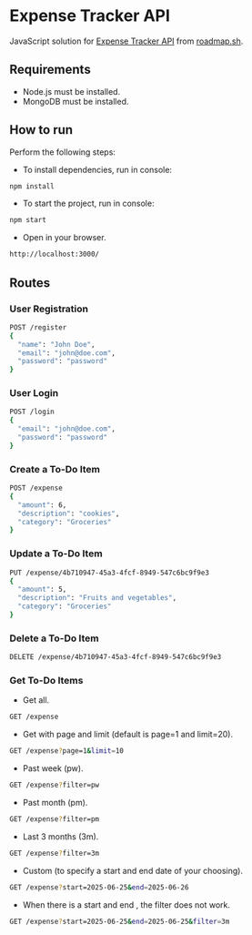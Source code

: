 # Expense Tracker API

JavaScript solution for [Expense Tracker API](https://roadmap.sh/projects/expense-tracker-api) from [roadmap.sh](https://roadmap.sh/).

## Requirements

- Node.js must be installed.
- MongoDB must be installed.

## How to run

Perform the following steps:

- To install dependencies, run in console:

```bash
npm install
```

- To start the project, run in console:

```bash
npm start
```

- Open in your browser.

```bash
http://localhost:3000/
```

## Routes

### User Registration

```bash
POST /register
{
  "name": "John Doe",
  "email": "john@doe.com",
  "password": "password"
}
```

### User Login

```bash
POST /login
{
  "email": "john@doe.com",
  "password": "password"
}
```

### Create a To-Do Item

```bash
POST /expense
{
  "amount": 6,
  "description": "cookies",
  "category": "Groceries"
}
```

### Update a To-Do Item

```bash
PUT /expense/4b710947-45a3-4fcf-8949-547c6bc9f9e3
{
  "amount": 5,
  "description": "Fruits and vegetables",
  "category": "Groceries"
}
```

### Delete a To-Do Item

```bash
DELETE /expense/4b710947-45a3-4fcf-8949-547c6bc9f9e3
```

### Get To-Do Items

- Get all.

```bash
GET /expense
```

- Get with page and limit (default is page=1 and limit=20).

```bash
GET /expense?page=1&limit=10
```

- Past week (pw).

```bash
GET /expense?filter=pw
```

- Past month (pm).

```bash
GET /expense?filter=pm
```

- Last 3 months (3m).

```bash
GET /expense?filter=3m
```

- Custom (to specify a start and end date of your choosing).

```bash
GET /expense?start=2025-06-25&end=2025-06-26
```

- When there is a start and end , the filter does not work.

```bash
GET /expense?start=2025-06-25&end=2025-06-25&filter=3m
```
